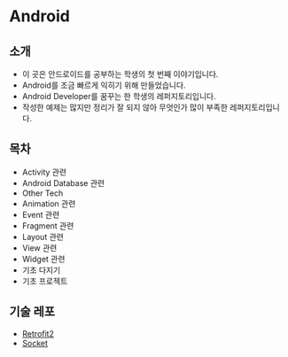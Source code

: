 # Android
## 소개
* 이 곳은 안드로이드를 공부하는 학생의 첫 번째 이야기입니다.
* Android를 조금 빠르게 익히기 위해 만들었습니다.
* Android Developer를 꿈꾸는 한 학생의 레퍼지토리입니다.
* 작성한 예제는 많지만 정리가 잘 되지 않아 무엇인가 많이 부족한 레퍼지토리입니다.

## 목차
* Activity 관련
* Android Database 관련
* Other Tech
* Animation 관련
* Event 관련
* Fragment 관련
* Layout 관련
* View 관련
* Widget 관련
* 기초 다지기
* 기초 프로젝트

## 기술 레포
* [Retrofit2]
* [Socket]


[Retrofit2]: https://github.com/jinusong/Retrofit2
[Socket]: https://github.com/jinusong/Android-Socket
